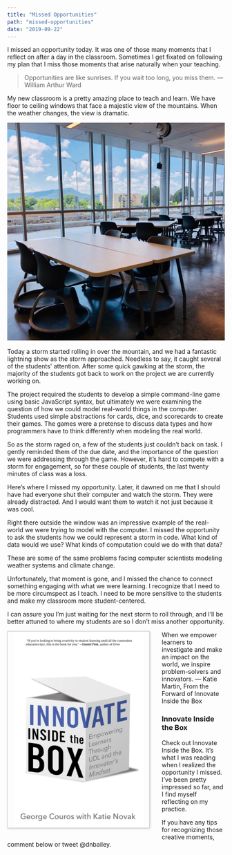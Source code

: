 ```yaml
---
title: "Missed Opportunities"
path: "missed-opportunities"
date: "2019-09-22"
---
```


I missed an opportunity today. It was one of those many moments that I reflect on after a day in the classroom. Sometimes I get fixated on following my plan that I miss those moments that arise naturally when your teaching.

> Opportunities are like sunrises. If you wait too long, you miss them. — William Arthur Ward

My new classroom is a pretty amazing place to teach and learn. We have floor to ceiling windows that face a majestic view of the mountains. When the weather changes, the view is dramatic.

![Photo of my classroom.](./classroom.jpeg "This photo of my classroom just do it justice. The mountain is beautiful on a foggy morning.")

Today a storm started rolling in over the mountain, and we had a fantastic lightning show as the storm approached. Needless to say, it caught several of the students' attention. After some quick gawking at the storm, the majority of the students got back to work on the project we are currently working on.

The project required the students to develop a simple command-line game using basic JavaScript syntax, but ultimately we were examining the question of how we could model real-world things in the computer. Students used simple abstractions for cards, dice, and scorecards to create their games. The games were a pretense to discuss data types and how programmers have to think differently when modeling the real world.

So as the storm raged on, a few of the students just couldn’t back on task. I gently reminded them of the due date, and the importance of the question we were addressing through the game. However, it’s hard to compete with a storm for engagement, so for these couple of students, the last twenty minutes of class was a loss.

Here’s where I missed my opportunity. Later, it dawned on me that I should have had everyone shut their computer and watch the storm. They were already distracted. And I would want them to watch it not just because it was cool.

Right there outside the window was an impressive example of the real-world we were trying to model with the computer. I missed the opportunity to ask the students how we could represent a storm in code. What kind of data would we use? What kinds of computation could we do with that data?

These are some of the same problems facing computer scientists modeling weather systems and climate change.

Unfortunately, that moment is gone, and I missed the chance to connect something engaging with what we were learning. I recognize that I need to be more circumspect as I teach. I need to be more sensitive to the students and make my classroom more student-centered.

I can assure you I’m just waiting for the next storm to roll through, and I’ll be better attuned to where my students are so I don’t miss another opportunity.

<div style="width: 300px; float:left; margin: 0 2em 2em 0; padding: 0 1em; border: 1px solid #ccc; box-shadow: 1px 1px 5px #ccc;">
    <img src="./innovate.jpg" alt="Innovate Inside the Box"/>
</div>

When we empower learners to investigate and make an impact on the world, we inspire problem-solvers and innovators. — Katie Martin, From the Forward of Innovate Inside the Box

<h3 style="text-align: left;">Innovate Inside the Box</h3>

Check out Innovate Inside the Box. It’s what I was reading when I realized the opportunity I missed. I’ve been pretty impressed so far, and I find myself reflecting on my practice.

If you have any tips for recognizing those creative moments, comment below or tweet @dnbailey.
